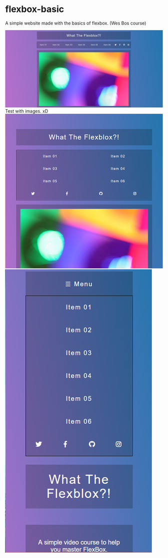 # flexbox-basic
A simple website made with the basics of flexbox. (Wes Bos course)

![alt text](https://github.com/sealove20/flexbox-basic/blob/master/imgs/cap1.PNG)
   Test with images. xD
![alt text](https://github.com/sealove20/flexbox-basic/blob/master/imgs/cap2.PNG)
![alt text](https://github.com/sealove20/flexbox-basic/blob/master/imgs/cap3.PNG)
